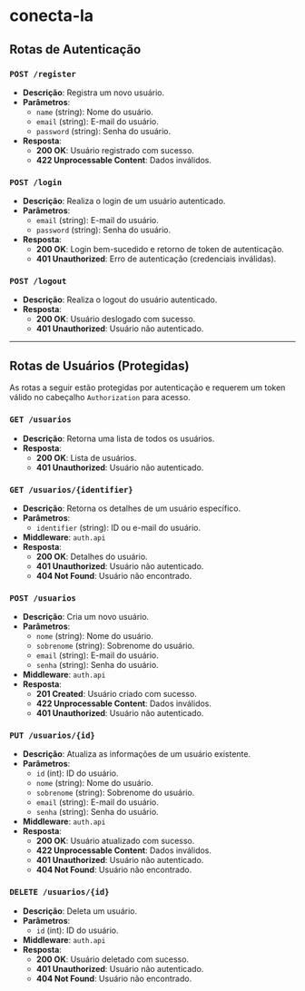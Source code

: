 # conecta-la

## Rotas de Autenticação

### `POST /register`
- **Descrição**: Registra um novo usuário.
- **Parâmetros**:
  - `name` (string): Nome do usuário.
  - `email` (string): E-mail do usuário.
  - `password` (string): Senha do usuário.
- **Resposta**:
  - **200 OK**: Usuário registrado com sucesso.
  - **422 Unprocessable Content**: Dados inválidos.

### `POST /login`
- **Descrição**: Realiza o login de um usuário autenticado.
- **Parâmetros**:
  - `email` (string): E-mail do usuário.
  - `password` (string): Senha do usuário.
- **Resposta**:
  - **200 OK**: Login bem-sucedido e retorno de token de autenticação.
  - **401 Unauthorized**: Erro de autenticação (credenciais inválidas).

### `POST /logout`
- **Descrição**: Realiza o logout do usuário autenticado.
- **Resposta**:
  - **200 OK**: Usuário deslogado com sucesso.
  - **401 Unauthorized**: Usuário não autenticado.

---

## Rotas de Usuários (Protegidas)

As rotas a seguir estão protegidas por autenticação e requerem um token válido no cabeçalho `Authorization` para acesso.

### `GET /usuarios`
- **Descrição**: Retorna uma lista de todos os usuários.
- **Resposta**:
  - **200 OK**: Lista de usuários.
  - **401 Unauthorized**: Usuário não autenticado.

### `GET /usuarios/{identifier}`
- **Descrição**: Retorna os detalhes de um usuário específico.
- **Parâmetros**:
  - `identifier` (string): ID ou e-mail do usuário.
- **Middleware**: `auth.api`
- **Resposta**:
  - **200 OK**: Detalhes do usuário.
  - **401 Unauthorized**: Usuário não autenticado.
  - **404 Not Found**: Usuário não encontrado.

### `POST /usuarios`
- **Descrição**: Cria um novo usuário.
- **Parâmetros**:
  - `nome` (string): Nome do usuário.
  - `sobrenome` (string): Sobrenome do usuário.
  - `email` (string): E-mail do usuário.
  - `senha` (string): Senha do usuário.
- **Middleware**: `auth.api`
- **Resposta**:
  - **201 Created**: Usuário criado com sucesso.
  - **422 Unprocessable Content**: Dados inválidos.
  - **401 Unauthorized**: Usuário não autenticado.

### `PUT /usuarios/{id}`
- **Descrição**: Atualiza as informações de um usuário existente.
- **Parâmetros**:
  - `id` (int): ID do usuário.
  - `nome` (string): Nome do usuário.
  - `sobrenome` (string): Sobrenome do usuário.
  - `email` (string): E-mail do usuário.
  - `senha` (string): Senha do usuário.
- **Middleware**: `auth.api`
- **Resposta**:
  - **200 OK**: Usuário atualizado com sucesso.
  - **422 Unprocessable Content**: Dados inválidos.
  - **401 Unauthorized**: Usuário não autenticado.
  - **404 Not Found**: Usuário não encontrado.

### `DELETE /usuarios/{id}`
- **Descrição**: Deleta um usuário.
- **Parâmetros**:
  - `id` (int): ID do usuário.
- **Middleware**: `auth.api`
- **Resposta**:
  - **200 OK**: Usuário deletado com sucesso.
  - **401 Unauthorized**: Usuário não autenticado.
  - **404 Not Found**: Usuário não encontrado.
